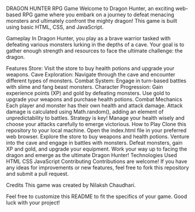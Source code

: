 DRAGON HUNTER RPG Game
Welcome to Dragon Hunter, an exciting web-based RPG game where you embark on a journey to defeat menacing monsters and ultimately confront the mighty dragon! This game is built using basic HTML, CSS, and JavaScript.

Gameplay
In Dragon Hunter, you play as a brave warrior tasked with defeating various monsters lurking in the depths of a cave. Your goal is to gather enough strength and resources to face the ultimate challenge: the dragon.

Features
Store: Visit the store to buy health potions and upgrade your weapons.
Cave Exploration: Navigate through the cave and encounter different types of monsters.
Combat System: Engage in turn-based battles with slime and fang beast monsters.
Character Progression: Gain experience points (XP) and gold by defeating monsters. Use gold to upgrade your weapons and purchase health potions.
Combat Mechanics
Each player and monster has their own health and attack damage.
Attack damage is calculated using Math.random(), adding an element of unpredictability to battles.
Strategy is key! Manage your health wisely and choose your attacks carefully to emerge victorious.
How to Play
Clone this repository to your local machine.
Open the index.html file in your preferred web browser.
Explore the store to buy weapons and health potions.
Venture into the cave and engage in battles with monsters.
Defeat monsters, gain XP and gold, and upgrade your equipment.
Work your way up to facing the dragon and emerge as the ultimate Dragon Hunter!
Technologies Used
HTML
CSS
JavaScript
Contributing
Contributions are welcome! If you have any ideas for improvements or new features, feel free to fork this repository and submit a pull request.

Credits
This game was created by Nilaksh Chaudhari.



Feel free to customize this README to fit the specifics of your game. Good luck with your project!
